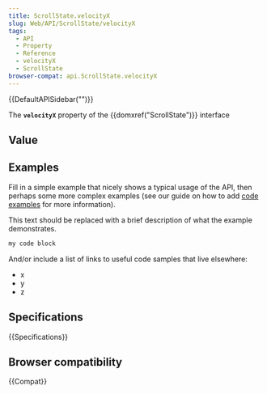 ```yaml
---
title: ScrollState.velocityX
slug: Web/API/ScrollState/velocityX
tags:
  - API
  - Property
  - Reference
  - velocityX
  - ScrollState
browser-compat: api.ScrollState.velocityX
---
```

{{DefaultAPISidebar("")}}

The **`velocityX`** property of the {{domxref("ScrollState")}} interface 

## Value



## Examples

Fill in a simple example that nicely shows a typical usage of the API, then perhaps some more complex examples (see our guide on how to add [code examples](/en-US/docs/MDN/Contribute/Structures/Code_examples) for more information).

This text should be replaced with a brief description of what the example demonstrates.

```js
my code block
```

And/or include a list of links to useful code samples that live elsewhere:

*   x
*   y
*   z

## Specifications

{{Specifications}}

## Browser compatibility

{{Compat}}


